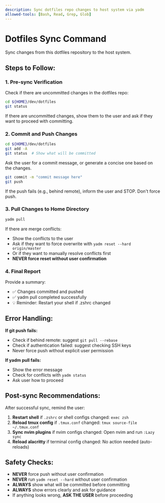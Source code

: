 ```yaml
---
description: Sync dotfiles repo changes to host system via yadm
allowed-tools: [Bash, Read, Grep, Glob]
---
```


# Dotfiles Sync Command

Sync changes from this dotfiles repository to the host system.

## Steps to Follow:

### 1. Pre-sync Verification
Check if there are uncommitted changes in the dotfiles repo:
```bash
cd ${HOME}/dev/dotfiles
git status
```

If there are uncommitted changes, show them to the user and ask if they want to proceed with committing.

### 2. Commit and Push Changes
```bash
cd ${HOME}/dev/dotfiles
git add -A
git status  # Show what will be committed
```

Ask the user for a commit message, or generate a concise one based on the changes.

```bash
git commit -m "commit message here"
git push
```

If the push fails (e.g., behind remote), inform the user and STOP. Don't force push.

### 3. Pull Changes to Home Directory
```bash
yadm pull
```

If there are merge conflicts:
- Show the conflicts to the user
- Ask if they want to force overwrite with `yadm reset --hard origin/master`
- Or if they want to manually resolve conflicts first
- **NEVER force reset without user confirmation**

### 4. Final Report

Provide a summary:
- ✅ Changes committed and pushed
- ✅ yadm pull completed successfully
- 💡 Reminder: Restart your shell if .zshrc changed

## Error Handling:

**If git push fails:**
- Check if behind remote: suggest `git pull --rebase`
- Check if authentication failed: suggest checking SSH keys
- Never force push without explicit user permission

**If yadm pull fails:**
- Show the error message
- Check for conflicts with `yadm status`
- Ask user how to proceed

## Post-sync Recommendations:

After successful sync, remind the user:
1. **Restart shell** if `.zshrc` or shell configs changed: `exec zsh`
2. **Reload tmux config** if `.tmux.conf` changed: `tmux source-file ~/.tmux.conf`
3. **Sync nvim plugins** if nvim configs changed: Open nvim and run `:Lazy sync`
4. **Reload alacritty** if terminal config changed: No action needed (auto-reloads)

## Safety Checks:

- **NEVER** force push without user confirmation
- **NEVER** run `yadm reset --hard` without user confirmation
- **ALWAYS** show what will be committed before committing
- **ALWAYS** show errors clearly and ask for guidance
- If anything looks wrong, **ASK THE USER** before proceeding
